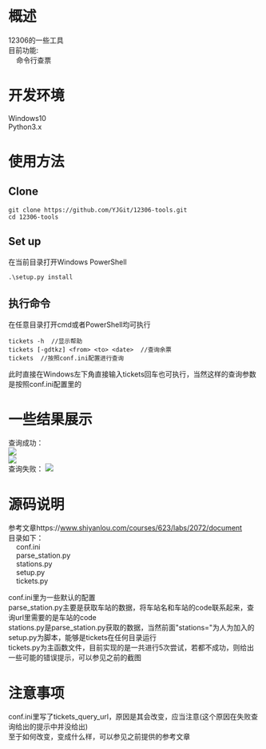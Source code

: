 # 概述  
12306的一些工具  
目前功能:  
&nbsp;&nbsp;&nbsp;&nbsp;命令行查票

# 开发环境  
Windows10    
Python3.x  

# 使用方法  
## Clone  
```
git clone https://github.com/YJGit/12306-tools.git  
cd 12306-tools  
```
## Set up  
在当前目录打开Windows PowerShell  
```
.\setup.py install  
```
## 执行命令  
在任意目录打开cmd或者PowerShell均可执行  
```
tickets -h  //显示帮助
tickets [-gdtkz] <from> <to> <date>  //查询余票  
tickets  //按照conf.ini配置进行查询  
```  
此时直接在Windows左下角直接输入tickets回车也可执行，当然这样的查询参数是按照conf.ini配置里的  

# 一些结果展示  
查询成功：  
![](http://ouebtut1h.bkt.clouddn.com/12306-%E5%8C%97%E4%BA%AC-%E6%88%90%E9%83%BD-2018-01-31.PNG)  
![](http://ouebtut1h.bkt.clouddn.com/12306-%E5%8C%97%E4%BA%AC-%E5%90%89%E9%A6%96-2018-02-10.PNG)  
查询失败： 
![](http://ouebtut1h.bkt.clouddn.com/12306-%E5%8C%97%E4%BA%AC-%E6%88%90%E9%83%BD-2018-02-31-error.PNG)  

# 源码说明  
参考文章https://www.shiyanlou.com/courses/623/labs/2072/document  
目录如下：  
&nbsp;&nbsp;&nbsp;&nbsp;conf.ini  
&nbsp;&nbsp;&nbsp;&nbsp;parse_station.py  
&nbsp;&nbsp;&nbsp;&nbsp;stations.py    
&nbsp;&nbsp;&nbsp;&nbsp;setup.py  
&nbsp;&nbsp;&nbsp;&nbsp;tickets.py  

conf.ini里为一些默认的配置  
parse_station.py主要是获取车站的数据，将车站名和车站的code联系起来，查询url里需要的是车站的code  
stations.py是parse_station.py获取的数据，当然前面"stations="为人为加入的  
setup.py为脚本，能够是tickets在任何目录运行  
tickets.py为主函数文件，目前实现的是一共进行5次尝试，若都不成功，则给出一些可能的错误提示，可以参见之前的截图  

# 注意事项  
conf.ini里写了tickets_query_url，原因是其会改变，应当注意(这个原因在失败查询给出的提示中并没给出)    
至于如何改变，变成什么样，可以参见之前提供的参考文章    
